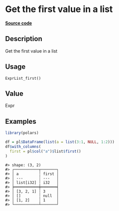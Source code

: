 

# Get the first value in a list

[**Source code**](https://github.com/pola-rs/r-polars/tree/8dac37e8bf89bcd080a13d0ed20dd1dc2bee615f/R/expr__list.R#L202)

## Description

Get the first value in a list

## Usage

<pre><code class='language-R'>ExprList_first()
</code></pre>

## Value

Expr

## Examples

``` r
library(polars)

df = pl$DataFrame(list(a = list(3:1, NULL, 1:2)))
df$with_columns(
  first = pl$col("a")$list$first()
)
```

    #> shape: (3, 2)
    #> ┌───────────┬───────┐
    #> │ a         ┆ first │
    #> │ ---       ┆ ---   │
    #> │ list[i32] ┆ i32   │
    #> ╞═══════════╪═══════╡
    #> │ [3, 2, 1] ┆ 3     │
    #> │ []        ┆ null  │
    #> │ [1, 2]    ┆ 1     │
    #> └───────────┴───────┘
